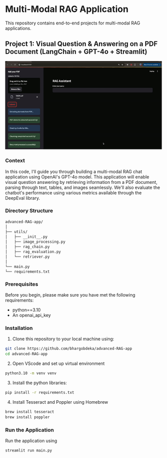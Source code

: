 # Multi-Modal RAG Application

This repository contains end-to-end projects for multi-modal RAG applications.

## Project 1: Visual Question & Answering on a PDF Document (LangChain + GPT-4o + Streamlit)

![My streamlit app for multi-Modal RAG application](mm-rag-01.gif)

### Context

In this code, I'll guide you through building a multi-modal RAG chat application using OpenAI's GPT-4o model. This application will enable visual question answering by retrieving information from a PDF document, parsing through text, tables, and images seamlessly. We'll also evaluate the chatbot's performance using various metrics available through the DeepEval library.

### Directory Structure

```plaintext
advanced-RAG-app/
│
├── utils/
│   ├── __init__.py
│   ├── image_processing.py
│   ├── rag_chain.py
│   ├── rag_evaluation.py
│   └── retriever.py
│
└── main.py
└── requirements.txt

```

### Prerequisites

Before you begin, please make sure you have met the following requirements:

- python==3.10
- An openai_api_key

### Installation

1. Clone this repository to your local machine using:

```bash
git clone https://github.com/bhargobdeka/advanced-RAG-app
cd advanced-RAG-app
```

2. Open VScode and set up virtual environment

```bash
python3.10 -m venv venv
```

3. Install the python libraries:

```bash
pip install -r requirements.txt
```

4. Install Tesseract and Poppler using Homebrew

```bash
brew install tesseract
brew install poppler
```

### Run the Application

Run the application using

```bash
streamlit run main.py
```
